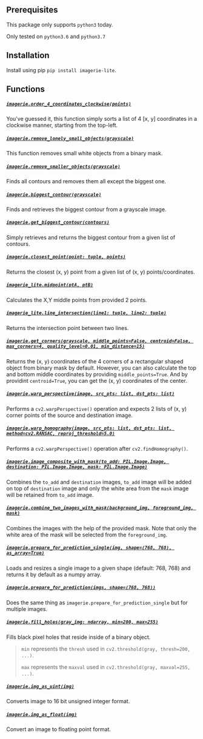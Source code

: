 Prerequisites
-------------
This package only supports `python3` today.

Only tested on `python3.6` and `python3.7`

Installation
------------
Install using pip `pip install imagerie-lite`.

Functions
---------

##### [`imagerie.order_4_coordinates_clockwise(points)`](https://github.com/ibragim64/imagerie/blob/ec9087742d165ecf116856574988874b39274325/imagerie/imagerie.py#L20)
You've guessed it, this function simply sorts a list of 4 [x, y] coordinates in a clockwise manner, starting from the top-left.

##### [`imagerie.remove_lonely_small_objects(grayscale)`](https://github.com/ibragim64/imagerie/blob/ec9087742d165ecf116856574988874b39274325/imagerie/imagerie.py#L235)
This function removes small white objects from a binary mask.  

##### [`imagerie.remove_smaller_objects(grayscale)`](https://github.com/ibragim64/imagerie/blob/ec9087742d165ecf116856574988874b39274325/imagerie/imagerie.py#L247)
Finds all contours and removes them all except the biggest one.

##### [`imagerie.biggest_contour(grayscale)`](https://github.com/ibragim64/imagerie/blob/ec9087742d165ecf116856574988874b39274325/imagerie/imagerie.py#L39)
Finds and retrieves the biggest contour from a grayscale image.

##### [`imagerie.get_biggest_contour(contours)`](https://github.com/ibragim64/imagerie/blob/ec9087742d165ecf116856574988874b39274325/imagerie/imagerie.py#L47)
Simply retrieves and returns the biggest contour from a given list of contours.

##### [`imagerie.closest_point(point: tuple, points)`](https://github.com/ibragim64/imagerie/blob/ec9087742d165ecf116856574988874b39274325/imagerie/imagerie.py#L62)
Returns the closest (x, y) point from a given list of (x, y) points/coordinates.

##### [`imagerie_lite.midpoint(ptA, ptB)`](#)
Calculates the X,Y middle points from provided 2 points.

##### [`imagerie_lite.line_intersection(line1: tuple, line2: tuple)`](#)
Returns the intersection point between two lines.

##### [`imagerie.get_corners(grayscale, middle_points=False, centroid=False, max_corners=4, quality_level=0.01, min_distance=15)`](https://github.com/ibragim64/imagerie/blob/ec9087742d165ecf116856574988874b39274325/imagerie/imagerie.py#L79)
Returns the (x, y) coordinates of the 4 corners of a rectangular shaped object from binary mask by default.
However, you can also calculate the top and bottom middle coordinates by providing `middle_points=True`.
And by providint `centroid=True`, you can get the (x, y) coordinates of the center.

##### [`imagerie.warp_perspective(image, src_pts: list, dst_pts: list)`](https://github.com/ibragim64/imagerie/blob/ec9087742d165ecf116856574988874b39274325/imagerie/imagerie.py#L134)
Performs a `cv2.warpPerspective()` operation and expects 2 lists of (x, y) corner points of the source 
and destination image.  

##### [`imagerie.warp_homography(image, src_pts: list, dst_pts: list, method=cv2.RANSAC, reproj_threshold=5.0)`](https://github.com/ibragim64/imagerie/blob/ec9087742d165ecf116856574988874b39274325/imagerie/imagerie.py#L149)
Performs a `cv2.warpPerspective()` operation after `cv2.findHomography()`.

##### [`imagerie.image_composite_with_mask(to_add: PIL.Image.Image, destination: PIL.Image.Image, mask: PIL.Image.Image)`](https://github.com/ibragim64/imagerie/blob/ec9087742d165ecf116856574988874b39274325/imagerie/imagerie.py#L164)
Combines the `to_add` and `destination` images, `to_add` image will be added on top of `destination` image
and only the white area from the `mask` image will be retained from `to_add` image.

##### [`imagerie.combine_two_images_with_mask(background_img, foreground_img, mask)`](https://github.com/ibragim64/imagerie/blob/ec9087742d165ecf116856574988874b39274325/imagerie/imagerie.py#L174)
Combines the images with the help of the provided mask.
Note that only the white area of the mask will be selected from the `foreground_img`.

##### [`imagerie.prepare_for_prediction_single(img, shape=(768, 768), as_array=True)`](https://github.com/ibragim64/imagerie/blob/ec9087742d165ecf116856574988874b39274325/imagerie/imagerie.py#L208)
Loads and resizes a single image to a given shape (default: 768, 768) and returns it by default as a numpy array.

##### [`imagerie.prepare_for_prediction(imgs, shape=(768, 768))`](https://github.com/ibragim64/imagerie/blob/ec9087742d165ecf116856574988874b39274325/imagerie/imagerie.py#L222)
Does the same thing as `imagerie.prepare_for_prediction_single` but for multiple images.

##### [`imagerie.fill_holes(gray_img: ndarray, min=200, max=255)`](https://github.com/ibragim64/imagerie/blob/ec9087742d165ecf116856574988874b39274325/imagerie/imagerie.py#L261)
Fills black pixel holes that reside inside of a binary object.  

> `min` represents the `thresh` used in `cv2.threshold(gray, thresh=200, ...)`.  
>
> `max` represents the `maxval` used in `cv2.threshold(gray, maxval=255, ...)`.

##### [`imagerie.img_as_uint(img)`](https://github.com/ibragim64/imagerie/blob/ec9087742d165ecf116856574988874b39274325/imagerie/operations/img.py#L226)
Converts image to 16 bit unsigned integer format.

##### [`imagerie.img_as_float(img)`](https://github.com/ibragim64/imagerie/blob/ec9087742d165ecf116856574988874b39274325/imagerie/operations/img.py#L233)
Convert an image to floating point format.
